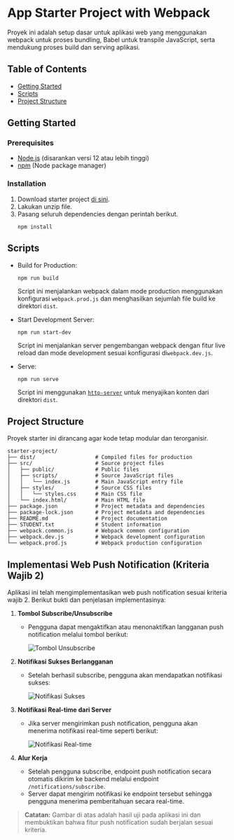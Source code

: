 # App Starter Project with Webpack

Proyek ini adalah setup dasar untuk aplikasi web yang menggunakan webpack untuk proses bundling, Babel untuk transpile JavaScript, serta mendukung proses build dan serving aplikasi.

## Table of Contents

- [Getting Started](#getting-started)
- [Scripts](#scripts)
- [Project Structure](#project-structure)

## Getting Started

### Prerequisites

- [Node.js](https://nodejs.org/) (disarankan versi 12 atau lebih tinggi)
- [npm](https://www.npmjs.com/) (Node package manager)

### Installation

1. Download starter project [di sini](https://raw.githubusercontent.com/dicodingacademy/a219-web-intermediate-labs/099-shared-files/starter-project-with-webpack.zip).
2. Lakukan unzip file.
3. Pasang seluruh dependencies dengan perintah berikut.
   ```shell
   npm install
   ```

## Scripts

- Build for Production:
  ```shell
  npm run build
  ```
  Script ini menjalankan webpack dalam mode production menggunakan konfigurasi `webpack.prod.js` dan menghasilkan sejumlah file build ke direktori `dist`.

- Start Development Server:
  ```shell
  npm run start-dev
  ```
  Script ini menjalankan server pengembangan webpack dengan fitur live reload dan mode development sesuai konfigurasi di`webpack.dev.js`.

- Serve:
  ```shell
  npm run serve
  ```
  Script ini menggunakan [`http-server`](https://www.npmjs.com/package/http-server) untuk menyajikan konten dari direktori `dist`.

## Project Structure

Proyek starter ini dirancang agar kode tetap modular dan terorganisir.

```text
starter-project/
├── dist/                   # Compiled files for production
├── src/                    # Source project files
│   ├── public/             # Public files
│   ├── scripts/            # Source JavaScript files
│   │   └── index.js        # Main JavaScript entry file
│   ├── styles/             # Source CSS files
│   │   └── styles.css      # Main CSS file
│   └── index.html/         # Main HTML file
├── package.json            # Project metadata and dependencies
├── package-lock.json       # Project metadata and dependencies
├── README.md               # Project documentation
├── STUDENT.txt             # Student information
├── webpack.common.js       # Webpack common configuration
├── webpack.dev.js          # Webpack development configuration
└── webpack.prod.js         # Webpack production configuration
```

## Implementasi Web Push Notification (Kriteria Wajib 2)

Aplikasi ini telah mengimplementasikan web push notification sesuai kriteria wajib 2. Berikut bukti dan penjelasan implementasinya:

1. **Tombol Subscribe/Unsubscribe**
   - Pengguna dapat mengaktifkan atau menonaktifkan langganan push notification melalui tombol berikut:
   
     ![Tombol Unsubscribe](./src/public/images/screenshot-unsubscribe.png)

2. **Notifikasi Sukses Berlangganan**
   - Setelah berhasil subscribe, pengguna akan mendapatkan notifikasi sukses:
   
     ![Notifikasi Sukses](./src/public/images/screenshot-success.png)

3. **Notifikasi Real-time dari Server**
   - Jika server mengirimkan push notification, pengguna akan menerima notifikasi real-time seperti berikut:
   
     ![Notifikasi Real-time](./src/public/images/screenshot-realtime.png)

4. **Alur Kerja**
   - Setelah pengguna subscribe, endpoint push notification secara otomatis dikirim ke backend melalui endpoint `/notifications/subscribe`.
   - Server dapat mengirim notifikasi ke endpoint tersebut sehingga pengguna menerima pemberitahuan secara real-time.

> **Catatan:**
> Gambar di atas adalah hasil uji pada aplikasi ini dan membuktikan bahwa fitur push notification sudah berjalan sesuai kriteria.
